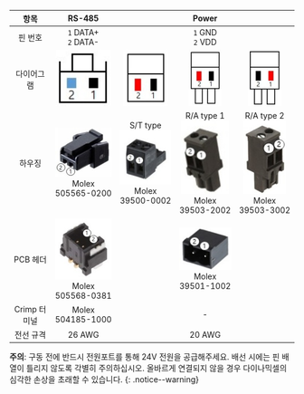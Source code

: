 
|     항목     |                            RS-485                   |         |                                           Power                                            | |
|:------------:|:-----------------------------------------------------:|:-------:|:------------------------------------------------------------------------------------------:|:--:|
|   핀 번호    |                   `1` DATA+<br />`2` DATA-              |    |                                    `1` GND<br /> `2` VDD                                     | 
|  다이어그램  | ![](/assets/images/dxl/y/molex_505565-0200_diagram.jpg) | ![](/assets/images/dxl/y/molex_39500-0002_diagram.jpg) | ![](/assets/images/dxl/y/molex_39503-2002_diagram.jpg) | ![](/assets/images/dxl/y/molex_39503-3002_diagram.jpg)  | 
|    하우징    | ![](/assets/images/dxl/y/molex_505565-0200.jpg)<br />Molex 505565-0200 |  S/T type<br />![](/assets/images/dxl/y/molex_39530-0002.jpg)<br />Molex 39500-0002       |  R/A type 1<br />![](/assets/images/dxl/y/molex_39533-2002.jpg)<br />Molex 39503-2002 | R/A type 2<br />![](/assets/images/dxl/y/molex_39533-3002.jpg)<br />Molex 39503-3002  | 
|   PCB 헤더   | ![](/assets/images/dxl/y/molex_505568-0381.jpg)<br />Molex 505568-0381 |       |  ![](/assets/images/dxl/y/molex_39531-1002.jpg)<br />Molex 39501-1002 |                                     |
| Crimp 터미널 |                        Molex 504185-1000                     |                       |                                                   -                 |                                     |    
|  전선 규격    |                            26 AWG                           |                       |                    20 AWG                                           |                                      |

**주의**: 구동 전에 반드시 전원포트를 통해 24V 전원을 공급해주세요. 배선 시에는 핀 배열이 틀리지 않도록 각별히 주의하십시오. 올바르게 연결되지 않을 경우 다이나믹셀의 심각한 손상을 초래할 수 있습니다.
{: .notice--warning}
